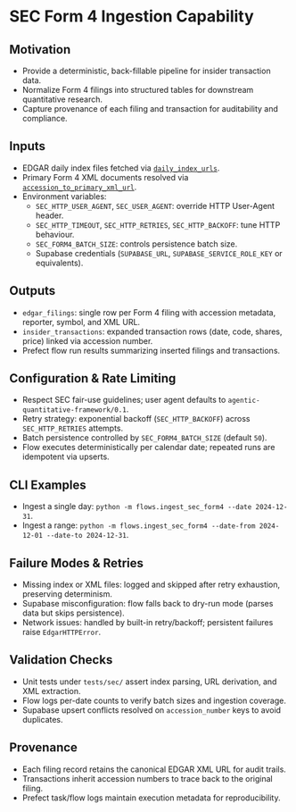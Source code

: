 # SEC Form 4 Ingestion Capability

## Motivation
- Provide a deterministic, back-fillable pipeline for insider transaction data.
- Normalize Form 4 filings into structured tables for downstream quantitative research.
- Capture provenance of each filing and transaction for auditability and compliance.

## Inputs
- EDGAR daily index files fetched via [`daily_index_urls`](../../framework/sec_client.py).
- Primary Form 4 XML documents resolved via [`accession_to_primary_xml_url`](../../framework/sec_client.py).
- Environment variables:
  - `SEC_HTTP_USER_AGENT`, `SEC_USER_AGENT`: override HTTP User-Agent header.
  - `SEC_HTTP_TIMEOUT`, `SEC_HTTP_RETRIES`, `SEC_HTTP_BACKOFF`: tune HTTP behaviour.
  - `SEC_FORM4_BATCH_SIZE`: controls persistence batch size.
  - Supabase credentials (`SUPABASE_URL`, `SUPABASE_SERVICE_ROLE_KEY` or equivalents).

## Outputs
- `edgar_filings`: single row per Form 4 filing with accession metadata, reporter, symbol, and XML URL.
- `insider_transactions`: expanded transaction rows (date, code, shares, price) linked via accession number.
- Prefect flow run results summarizing inserted filings and transactions.

## Configuration & Rate Limiting
- Respect SEC fair-use guidelines; user agent defaults to `agentic-quantitative-framework/0.1`.
- Retry strategy: exponential backoff (`SEC_HTTP_BACKOFF`) across `SEC_HTTP_RETRIES` attempts.
- Batch persistence controlled by `SEC_FORM4_BATCH_SIZE` (default `50`).
- Flow executes deterministically per calendar date; repeated runs are idempotent via upserts.

## CLI Examples
- Ingest a single day: `python -m flows.ingest_sec_form4 --date 2024-12-31`.
- Ingest a range: `python -m flows.ingest_sec_form4 --date-from 2024-12-01 --date-to 2024-12-31`.

## Failure Modes & Retries
- Missing index or XML files: logged and skipped after retry exhaustion, preserving determinism.
- Supabase misconfiguration: flow falls back to dry-run mode (parses data but skips persistence).
- Network issues: handled by built-in retry/backoff; persistent failures raise `EdgarHTTPError`.

## Validation Checks
- Unit tests under `tests/sec/` assert index parsing, URL derivation, and XML extraction.
- Flow logs per-date counts to verify batch sizes and ingestion coverage.
- Supabase upsert conflicts resolved on `accession_number` keys to avoid duplicates.

## Provenance
- Each filing record retains the canonical EDGAR XML URL for audit trails.
- Transactions inherit accession numbers to trace back to the original filing.
- Prefect task/flow logs maintain execution metadata for reproducibility.
